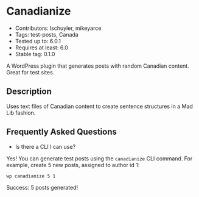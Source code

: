 # Canadianize

* Contributors: lschuyler, mikeyarce
* Tags: test-posts, Canada
* Tested up to: 6.0.1
* Requires at least: 6.0
* Stable tag: 0.1.0

A WordPress plugin that generates posts with random Canadian content. Great for test sites.

## Description

Uses text files of Canadian content to create sentence structures in a Mad Lib fashion.

## Frequently Asked Questions

* Is there a CLI I can use?

Yes! You can generate test posts using the `canadianize` CLI command. For example, create 5 new posts, assigned to author id 1:

`wp canadianize 5 1`

Success: 5 posts generated!

